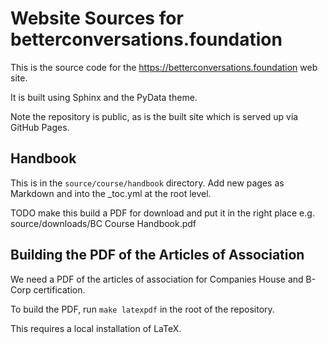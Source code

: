 # Website Sources for betterconversations.foundation 

This is the source code for the https://betterconversations.foundation web site. 

It is built using Sphinx and the PyData theme.

Note the repository is public, as is the built site which is served up via GitHub Pages. 

## Handbook

This is in the `source/course/handbook` directory. Add new pages as Markdown and into the _toc.yml at the root level. 

TODO make this build a PDF for download and put it in the right place e.g. source/downloads/BC Course Handbook.pdf

## Building the PDF of the Articles of Association

We need a PDF of the articles of association for Companies House and B-Corp certification. 

To build the PDF, run `make latexpdf` in the root of the repository. 

This requires a local installation of LaTeX. 


